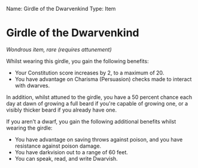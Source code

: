 Name: Girdle of the Dwarvenkind
Type: Item

# Girdle of the Dwarvenkind
_Wondrous item, rare (requires attunement)_

Whilst wearing this girdle, you gain the following benefits:

* Your Constitution score increases by 2, to a maximum of 20.
* You have advantage on Charisma (Persuasion) checks made to interact with dwarves.

In addition, whilst attuned to the girdle, you have a 50 percent chance each day at dawn of growing a full beard if you're capable of growing one, or a visibly thicker beard if you already have one.

If you aren't a dwarf, you gain the following additional benefits whilst wearing the girdle:

* You have advantage on saving throws against poison, and you have resistance against poison damage.
* You have darkvision out to a range of 60 feet.
* You can speak, read, and write Dwarvish.